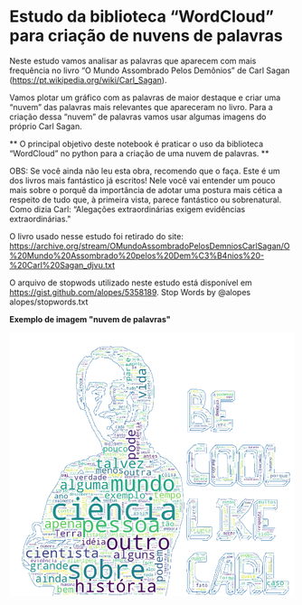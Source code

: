 # Estudo da biblioteca “WordCloud” para criação de nuvens de palavras

Neste estudo vamos analisar as palavras que aparecem com mais frequência no livro “O Mundo Assombrado Pelos Demônios” de Carl Sagan (https://pt.wikipedia.org/wiki/Carl_Sagan).

Vamos plotar um gráfico com as palavras de maior destaque e criar uma “nuvem” das palavras mais relevantes que apareceram no livro. Para a criação dessa “nuvem” de palavras vamos usar algumas imagens do próprio Carl Sagan.

** O principal objetivo deste notebook é praticar o uso da biblioteca “WordCloud” no python para a criação de uma nuvem de palavras. **


OBS: Se você ainda não leu esta obra, recomendo que o faça. Este é um dos livros mais fantástico já escritos! Nele você vai entender um pouco mais sobre o porquê da importância de adotar uma postura mais cética a respeito de tudo que, à primeira vista, parece fantástico ou sobrenatural. </br> Como dizia Carl: “Alegações extraordinárias exigem evidências extraordinárias."

O livro usado nesse estudo foi retirado do site: https://archive.org/stream/OMundoAssombradoPelosDemniosCarlSagan/O%20Mundo%20Assombrado%20pelos%20Dem%C3%B4nios%20-%20Carl%20Sagan_djvu.txt

O arquivo de stopwods utilizado neste estudo está disponível em https://gist.github.com/alopes/5358189. Stop Words by @alopes alopes/stopwords.txt

<p> <b>Exemplo de imagem "nuvem de palavras" </b></p>

![](wc_carl_sagan_04.png)
